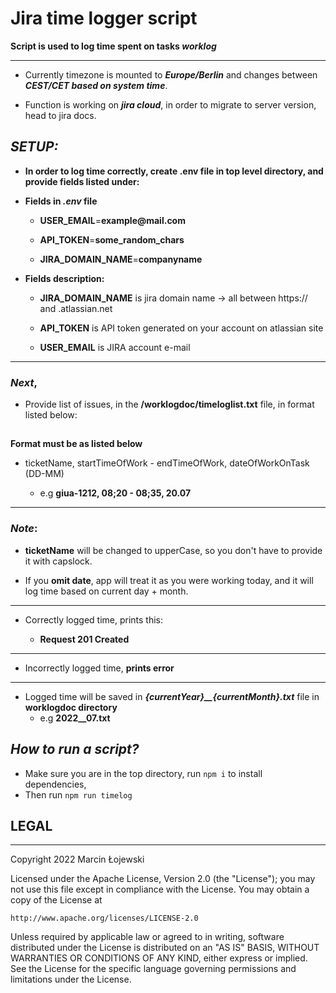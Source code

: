 Jira time logger script
=======================

**Script is used to log time spent on tasks *worklog***
***

* Currently timezone is mounted to ***Europe/Berlin*** and changes between ***CEST/CET based on system time***.

* Function is working on ***jira cloud***, in order to migrate to server version, head to jira docs.

## ***SETUP:***

* **In order to log time correctly, create .env file in top level directory, and provide fields listed under:**

* **Fields in *.env* file**

  * **USER\_EMAIL**=**example\@mail.com**

  * **API\_TOKEN**=**some\_random\_chars**

  * **JIRA\_DOMAIN\_NAME**=**companyname**

* **Fields description:**

  * **JIRA\_DOMAIN\_NAME** is jira domain name -> all between https:// and .atlassian.net

  * **API\_TOKEN** is API token generated on your account on atlassian site

  * **USER\_EMAIL** is JIRA account e-mail
      
***
### ***Next***, 
* Provide list of issues, in the **/worklogdoc/timeloglist.txt** file, in format listed below:
##
**Format must be as listed below**

* ticketName, startTimeOfWork - endTimeOfWork, dateOfWorkOnTask (DD-MM)

  * e.g **giua-1212, 08;20 - 08;35, 20.07**

***
### ***Note***:
* **ticketName** will be changed to upperCase, so you don\'t have to provide it with capslock.

* If you **omit date**, app will treat it as you were working today, and it will log time based on current day + month.
*** 
* Correctly logged time, prints this:

    * **Request 201 Created**
***
* Incorrectly logged time, **prints error**
***
* Logged time will be saved in ***{currentYear}__{currentMonth}.txt*** file in **worklogdoc directory**
    * e.g **2022__07.txt**

## ***How to run a script?***

* Make sure you are in the top directory, run `npm i` to install dependencies,
* Then run `npm run timelog`

## LEGAL
***
Copyright 2022 Marcin Łojewski

Licensed under the Apache License, Version 2.0 (the "License");
you may not use this file except in compliance with the License.
You may obtain a copy of the License at

    http://www.apache.org/licenses/LICENSE-2.0

Unless required by applicable law or agreed to in writing, software
distributed under the License is distributed on an "AS IS" BASIS,
WITHOUT WARRANTIES OR CONDITIONS OF ANY KIND, either express or implied.
See the License for the specific language governing permissions and
limitations under the License.
